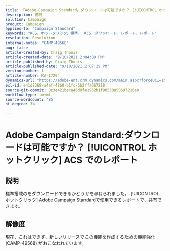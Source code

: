 ```yaml
---
title: 「Adobe Campaign Standard。ダウンロードは可能ですか？ [!UICONTROL ホットクリック] ACS でのレポート？」
description: 説明
solution: Campaign
product: Campaign
applies-to: "Campaign Standard"
keywords: "KCS，ホットクリック，標準， ACS，ダウンロード，レポート，レポート"
resolution: Resolution
internal-notes: "CAMP-49568"
bug: false
article-created-by: Craig Thonis
article-created-date: "9/10/2021 2:04:09 PM"
article-published-by: Craig Thonis
article-published-date: "9/10/2021 2:07:29 PM"
version-number: 1
article-number: KA-17294
dynamics-url: "https://adobe-ent.crm.dynamics.com/main.aspx?forceUCI=1&pagetype=entityrecord&etn=knowledgearticle&id=55d3edf4-3f12-ec11-b6e6-000d3a597bfc"
exl-id: e41d8368-a4af-48b0-b1fc-6b2ffa667218
source-git-commit: 0c3e421beca46d9fe1952b1f98538a50697216a0
workflow-type: tm+mt
source-wordcount: '85'
ht-degree: 3%

---
```


# Adobe Campaign Standard:ダウンロードは可能ですか？ [!UICONTROL ホットクリック] ACS でのレポート

## 説明


標準搭載のをダウンロードできるかどうかを尋ねられました。 [!UICONTROL ホットクリック] Adobe Campaign Standardで使用できるレポートで、共有できます。


## 解像度


現在、これはできず、新しいリリースでこの機能を作成するための機能強化 (CAMP-49568) がおこなわれています。
